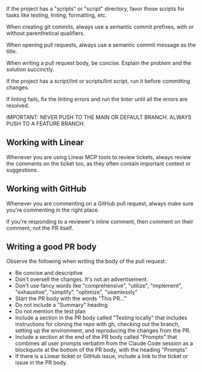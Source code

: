If the project has a "scripts" or "script" directory, favor those scripts for tasks like testing, linting, formatting, etc.

When creating git commits, always use a semantic commit prefixes, with or without parenthetical qualifiers.

When opening pull requests, always use a semantic commit message as the title.

When writing a pull request body, be concise. Explain the problem and the solution succinctly.

If the project has a script/lint or scripts/lint script, run it before committing changes.

If linting fails, fix the linting errors and run the linter until all the errors are resolved.

IMPORTANT: NEVER PUSH TO THE MAIN OR DEFAULT BRANCH. ALWAYS PUSH TO A FEATURE BRANCH.

## Working with Linear

Whenever you are using Linear MCP tools to review tickets, always review the comments on the ticket too, as they often contain important context or suggestions.

## Working with GitHub

Whenever you are commenting on a GitHub pull request, always make sure you're commenting in the right place.

If you're responding to a reviewer's inline comment, then comment on their comment, not the PR itself.

## Writing a good PR body

Observe the following when writing the body of the pull request:

- Be concise and descriptive
- Don't oversell the changes. It's not an advertisement.
- Don't use fancy words like "comprehensive", "utilize", "implement", "exhaustive", "simplify", "optimize", "seamlessly"
- Start the PR body with the words "This PR..."
- Do not include a "Summary" heading
- Do not mention the test plan
- Include a section in the PR body called "Testing locally" that includes instructions for cloning the repo with gh, checking out the branch, setting up the environment, and reproducing the changes from the PR.
- Include a section at the end of the PR body called "Prompts" that combines all user prompts verbatim from the Claude Code session as a blockquote at the bottom of the PR body, with the heading "Prompts"
- If there is a Linear ticket or GitHub issue, include a link to the ticket or issue in the PR body.